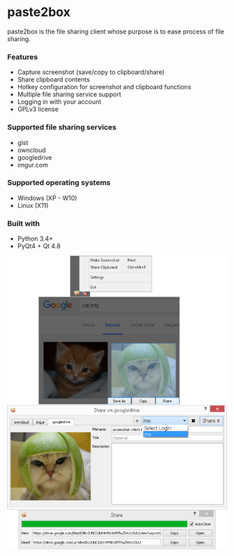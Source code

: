 paste2box
=========

paste2box is the file sharing client whose purpose is to ease process of file sharing.

### Features

* Capture screenshot (save/copy to clipboard/share)
* Share clipboard contents
* Hotkey configuration for screenshot and clipboard functions
* Multiple file sharing service support
* Logging in with your account
* GPLv3 license

### Supported file sharing services

* gist
* owncloud
* googledrive
* imgur.com

### Supported operating systems

* Windows (XP - W10)
* Linux (X11)

### Built with

* Python 3.4+
* PyQt4 + Qt 4.8

![Screenshot](https://raw.githubusercontent.com/rokups/paste2box/master/screenshot.png)
